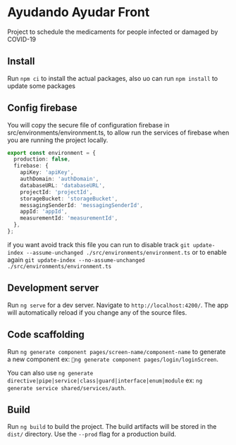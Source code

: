 # Ayudando Ayudar Front

Project to schedule the medicaments for people infected or damaged by COVID-19

## Install

Run `npm ci` to install the actual packages, also uo can run `npm install` to update some packages

## Config firebase

You will copy the secure file of configuration firebase in src/environments/environment.ts, to allow run the services of firebase when you are running the project locally.

```ts
export const environment = {
  production: false,
  firebase: {
    apiKey: 'apiKey',
    authDomain: 'authDomain',
    databaseURL: 'databaseURL',
    projectId: 'projectId',
    storageBucket: 'storageBucket',
    messagingSenderId: 'messagingSenderId',
    appId: 'appId',
    measurementId: 'measurementId',
  },
};
```

if you want avoid track this file you can run to disable track
`git update-index --assume-unchanged ./src/environments/environment.ts`
or to enable again
`git update-index --no-assume-unchanged ./src/environments/environment.ts`

## Development server

Run `ng serve` for a dev server. Navigate to `http://localhost:4200/`. The app will automatically reload if you change any of the source files.

## Code scaffolding

Run `ng generate component pages/screen-name/component-name` to generate a new component ex: `ng generate component pages/login/loginScreen`.

You can also use `ng generate directive|pipe|service|class|guard|interface|enum|module` ex: `ng generate service shared/services/auth`.

## Build

Run `ng build` to build the project. The build artifacts will be stored in the `dist/` directory. Use the `--prod` flag for a production build.
